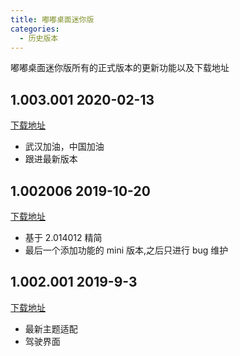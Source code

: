 ```yaml
---
title: 嘟嘟桌面迷你版
categories:
  - 历史版本
---
```


嘟嘟桌面迷你版所有的正式版本的更新功能以及下载地址

## 1.003.001 2020-02-13

[下载地址](https://app.dudu-lucky.com/upload/app_icon/2e134294395a40d593247f5dd9a529ce/temp.apk)

- 武汉加油，中国加油
- 跟进最新版本

## 1.002006 2019-10-20

[下载地址](http://car-launcher.dudu-lucky.com:7000/upload/app_icon/fd2b08c56d65433bb292081fd7846527/temp.apk)

- 基于 2.014012 精简
- 最后一个添加功能的 mini 版本,之后只进行 bug 维护

## 1.002.001 2019-9-3

[下载地址](http://car-launcher.dudu-lucky.com:7000/upload/apk/0d25131dd21d4813abae5223831e6de3/temp.apk)

- 最新主题适配
- 驾驶界面
